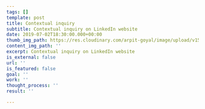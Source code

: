 ```yaml
---
tags: []
template: post
title: Contextual inquiry
subtitle: Contextual inquiry on LinkedIn website
date: 2019-07-02T18:30:00.000+00:00
thumb_img_path: https://res.cloudinary.com/arpit-goyal/image/upload/v1562772588/3.jpg
content_img_path: ''
excerpt: Contextual inquiry on LinkedIn website
is_external: false
url: ''
is_featured: false
goal: ''
work: ''
thought_process: ''
result: ''

---
```

